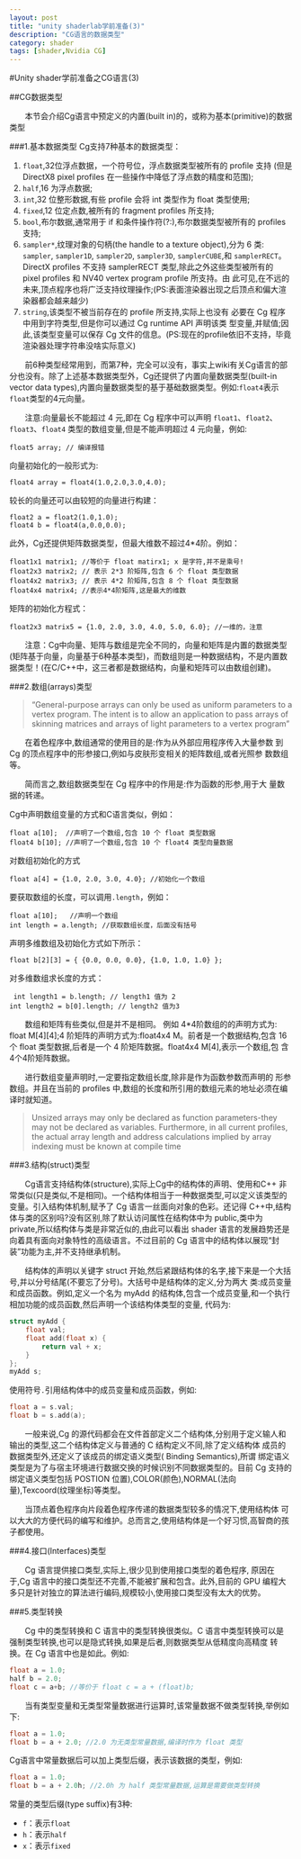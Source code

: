 ```yaml
---
layout: post
title: "unity shaderlab学前准备(3)"
description: "CG语言的数据类型"
category: shader
tags: [shader,Nvidia CG]
---
```


#Unity shader学前准备之CG语言(3)

##CG数据类型

&#160; &#160; &#160; &#160;本节会介绍Cg语言中预定义的内置(built in)的，或称为基本(primitive)的数据类型

###1.基本数据类型
Cg支持7种基本的数据类型：
<!-- more -->
1. `float`,32位浮点数据，一个符号位，浮点数据类型被所有的 profile 支持 (但是 DirectX8 pixel profiles 在一些操作中降低了浮点数的精度和范围);
2. `half`,16 为浮点数据;
3. `int`,32 位整形数据,有些 profile 会将 int 类型作为 float 类型使用;
4. `fixed`,12 位定点数,被所有的 fragment profiles 所支持;
5. `bool`,布尔数据,通常用于 if 和条件操作符(?:),布尔数据类型被所有的
profiles 支持;
6. `sampler*`,纹理对象的句柄(the handle to a texture object),分为 6 类: `sampler`, `sampler1D`, `sampler2D`, `sampler3D`, `samplerCUBE`,和 `samplerRECT`。 DirectX profiles 不支持 samplerRECT 类型,除此之外这些类型被所有的 pixel profiles 和 NV40 vertex program profile 所支持。由 此可见,在不远的未来,顶点程序也将广泛支持纹理操作;(PS:表面渲染器出现之后顶点和偏大渲染器都会越来越少)
7. `string`,该类型不被当前存在的 profile 所支持,实际上也没有 必要在 Cg 程序中用到字符类型,但是你可以通过 Cg runtime API 声明该类 型变量,并赋值;因此,该类型变量可以保存 Cg 文件的信息。(PS:现在的profile依旧不支持，毕竟渲染器处理字符串没啥实际意义)


&#160; &#160; &#160; &#160;前6种类型经常用到，而第7种，完全可以没有，事实上wiki有关Cg语言的部分也没有。除了上述基本数据类型外，Cg还提供了内置向量数据类型(built-in vector data types),内置向量数据类型的基于基础数据类型。例如:`float4`表示`float`类型的4元向量。

&#160; &#160; &#160; &#160;注意:向量最长不能超过 4 元,即在 Cg 程序中可以声明 `float1`、`float2`、`float3`、`float4` 类型的数组变量,但是不能声明超过 4 元向量，例如:

```shader
float5 array; // 编译报错
```

向量初始化的一般形式为:

```shader
float4 array = float4(1.0,2.0,3.0,4.0);
```

较长的向量还可以由较短的向量进行构建：

```shader
float2 a = float2(1.0,1.0);
float4 b = float4(a,0.0,0.0);
```

此外，Cg还提供矩阵数据类型，但最大维数不超过4*4阶。例如：

```shader
float1x1 matrix1; //等价于 float matirx1; x 是字符,并不是乘号! 
float2x3 matrix2; // 表示 2*3 阶矩阵,包含 6 个 float 类型数据 
float4x2 matrix3; // 表示 4*2 阶矩阵,包含 8 个 float 类型数据 
float4x4 matrix4; //表示4*4阶矩阵,这是最大的维数
```

矩阵的初始化方程式：

```shader
float2x3 matrix5 = {1.0, 2.0, 3.0, 4.0, 5.0, 6.0}; //一维的，注意
```

&#160; &#160; &#160; &#160;注意：Cg中向量、矩阵与数组是完全不同的，向量和矩阵是内置的数据类型(矩阵基于向量，向量基于6种基本类型)，而数组则是一种数据结构，不是内置数据类型！(在C/C++中，这三者都是数据结构，向量和矩阵可以由数组创建)。

###2.数组(arrays)类型

> “General-purpose arrays can only be used as uniform parameters to a vertex program. The intent is to allow an application to pass arrays of skinning matrices and arrays of light parameters to a vertex program”

&#160; &#160; &#160; &#160;在着色程序中,数组通常的使用目的是:作为从外部应用程序传入大量参数 到 Cg 的顶点程序中的形参接口,例如与皮肤形变相关的矩阵数组,或者光照参 数数组等。

&#160; &#160; &#160; &#160;简而言之,数组数据类型在 Cg 程序中的作用是:作为函数的形参,用于大 量数据的转递。

Cg中声明数组变量的方式和C语言类似，例如：

```shader
float a[10];  //声明了一个数组,包含 10 个 float 类型数据
float4 b[10]; //声明了一个数组,包含 10 个 float4 类型向量数据
```

对数组初始化的方式

```shader
float a[4] = {1.0, 2.0, 3.0, 4.0}; //初始化一个数组
```

要获取数组的长度，可以调用`.length`，例如：

```shader
float a[10];   //声明一个数组
int length = a.length; //获取数组长度，后面没有括号
```

声明多维数组及初始化方式如下所示：

```shader
float b[2][3] = { {0.0, 0.0, 0.0}, {1.0, 1.0, 1.0} };
```

对多维数组求长度的方式：

```shader
￼int length1 = b.length; // length1 值为 2
int length2 = b[0].length; // length2 值为3
```

&#160; &#160; &#160; &#160;数组和矩阵有些类似,但是并不是相同。 例如 4*4阶数组的的声明方式为: float M[4][4];4 阶矩阵的声明方式为:float4x4 M。前者是一个数据结构,包含 16 个 float 类型数据,后者是一个 4 阶矩阵数据。float4x4 M[4],表示一个数组,包 含4个4阶矩阵数据。

&#160; &#160; &#160; &#160;进行数组变量声明时,一定要指定数组长度,除非是作为函数参数而声明的 形参数组。并且在当前的 profiles 中,数组的长度和所引用的数组元素的地址必须在编译时就知道。

>Unsized arrays may only be declared as function parameters-they may not be declared as variables. Furthermore, in all current profiles, the actual array length and address calculations implied by array indexing must be known at compile time

###3.结构(struct)类型

&#160; &#160; &#160; &#160;Cg语言支持结构体(structure),实际上Cg中的结构体的声明、使用和C++ 非常类似(只是类似,不是相同)。一个结构体相当于一种数据类型,可以定义该类型的变量。引入结构体机制,赋予了 Cg 语言一丝面向对象的色彩。还记得 C++中,结构体与类的区别吗?没有区别,除了默认访问属性在结构体中为 public,类中为 private,所以结构体与类是非常近似的,由此可以看出 shader 语言的发展趋势还是向着具有面向对象特性的高级语言。不过目前的 Cg 语言中的结构体以展现“封装”功能为主,并不支持继承机制。

&#160; &#160; &#160; &#160;结构体的声明以关键字 struct 开始,然后紧跟结构体的名字,接下来是一个大括号,并以分号结尾(不要忘了分号)。大括号中是结构体的定义,分为两大 类:成员变量和成员函数。例如,定义一个名为 myAdd 的结构体,包含一个成员变量,和一个执行相加功能的成员函数,然后声明一个该结构体类型的变量, 代码为:

```C++
struct myAdd {
    float val;
    float add(float x) {
        return val + x; 
    }
}; 
myAdd s;
```

使用符号`.`引用结构体中的成员变量和成员函数，例如:

```C++
float a = s.val;
float b = s.add(a);
```

&#160; &#160; &#160; &#160;一般来说,Cg 的源代码都会在文件首部定义二个结构体,分别用于定义输人和输出的类型,这二个结构体定义与普通的 C 结构定义不同,除了定义结构体 成员的数据类型外,还定义了该成员的绑定语义类型( Binding Semantics),所谓 绑定语义类型是为了与宿主环境进行数据交换的时候识别不同数据类型的。目前 Cg 支持的绑定语义类型包括 POSTION 位置),COLOR(颜色),NORMAL(法向量),Texcoord(纹理坐标)等类型。

&#160; &#160; &#160; &#160;当顶点着色程序向片段着色程序传递的数据类型较多的情况下,使用结构体 可以大大的方便代码的编写和维护。总而言之,使用结构体是一个好习惯,高智商的孩子都使用。

###4.接口(Interfaces)类型

&#160; &#160; &#160; &#160;Cg 语言提供接口类型,实际上,很少见到使用接口类型的着色程序, 原因在于,Cg 语言中的接口类型还不完善,不能被扩展和包含。此外,目前的 GPU 编程大多只是针对独立的算法进行编码,规模较小,使用接口类型没有太大的优势。

###5.类型转换

&#160; &#160; &#160; &#160;Cg 中的类型转换和 C 语言中的类型转换很类似。C 语言中类型转换可以是 强制类型转换,也可以是隐式转换,如果是后者,则数据类型从低精度向高精度 转换。在 Cg 语言中也是如此。例如:

```C++
float a = 1.0;
half b = 2.0;
float c = a+b; //等价于 float c = a + (float)b;
```

&#160; &#160; &#160; &#160;当有类型变量和无类型常量数据进行运算时,该常量数据不做类型转换,举例如下:

```C++
float a = 1.0;
float b = a + 2.0; //2.0 为无类型常量数据,编译时作为 float 类型
```

Cg语言中常量数据后可以加上类型后缀，表示该数据的类型，例如:

```C#
float a = 1.0;
float b = a + 2.0h; //2.0h 为 half 类型常量数据,运算是需要做类型转换
```

常量的类型后缀(type suffix)有3种:
* `f`：表示`float`
* `h`：表示`half`
* `x`：表示`fixed`
